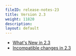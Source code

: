 ```yaml
---
fileID: release-notes-23
title: Version 2.3
weight: 11820
description: 
layout: default
---
```

- [What's New in 2.3](release-notes-new-features23)
- [Incompatible changes in 2.3](release-notes-upgrading-changes23)
